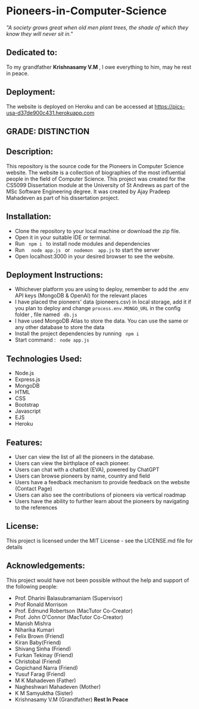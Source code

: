 # Pioneers-in-Computer-Science


<em>"A society grows great when old men plant trees, the shade of which they know they will never sit in." </em>
## Dedicated to: 
To my grandfather <strong> Krishnasamy V.M  </strong>, I owe everything to him, may he rest in peace.

## Deployment:

The website is deployed on Heroku and can be accessed at https://pics-usa-d37de900c431.herokuapp.com

## GRADE: DISTINCTION 

## Description:

This repository is the source code for the Pioneers in Computer Science website. The website is a collection of biographies of the most influential people in the field of Computer Science. This project was created for the CS5099 Dissertation module at the University of St Andrews as part of the MSc Software Engineering degree.
It was created by Ajay Pradeep Mahadeven as part of his dissertation project.

## Installation:

<ul>
<li> Clone the repository to your local machine or download the zip file. </li>
<li> Open it in your suitable IDE or terminal. </li>
<li> Run <code> npm i </code> to install node modules and dependencies </li>
<li> Run <code>  node app.js </code> or  <code> nodemon  app.js</code> to start the server </li>
<li> Open localhost:3000  in your desired browser to see the website.</li>
</ul>


## Deployment Instructions:

<ul>
<li> Whichever platform you are using to deploy, remember to add the .env API keys (MongoDB & OpenAI) for the relevant places </li>
<li> I have placed the pioneers' data (pioneers.csv) in local storage, add it if you plan to deploy and change <code>process.env.MONGO_URL</code> in the config folder , file named <code> db.js </code> </li>
<li> I have used MongoDB Atlas to store the data. You can use the same or any other database to store the data </li>
<li> Install the project dependencies by running <code> npm i</code> </li>
<li> Start command : <code> node app.js </code></li>
</ul>

## Technologies Used:

<ul>
<li> Node.js </li>
<li> Express.js </li>
<li> MongoDB </li>
<li> HTML </li>
<li> CSS </li>
<li> Bootstrap </li>
<li> Javascript </li>
<li> EJS </li>
<li> Heroku </li>
</ul>

## Features:

<ul>
<li> User can view the list of all the pioneers in the database. </li>
<li> Users can view the birthplace of each pioneer. </li>
<li> Users can chat with a chatbot (EVA), powered by ChatGPT </li>
<li> Users can browse  pioneers by name, country and field </li>
<li> Users have a feedback mechanism to provide feedback on the website (Contact Page) </li>
<li> Users can also see the contributions of pioneers via vertical roadmap </li>
<li> Users have the ability to further learn about the pioneers by navigating to the references </li>
</ul>

## License:

This project is licensed under the MIT License - see the LICENSE.md file for details

## Acknowledgements:

This project would have not been possible without the help and support of the following people:

<ul>
<li> Prof. Dharini Balasubramaniam (Supervisor) </li>
<li> Prof Ronald Morrison </li>
<li> Prof. Edmund Robertson (MacTutor Co-Creator) </li>
<li> Prof. John O'Connor (MacTutor Co-Creator) </li>
<li> Manish Mishra </li>
<li> Niharika Kumari </li>
<li> Felix Brown (Friend)</li>
<li> Kiran Baby(Friend)</li>
<li> Shivang Sinha (Friend)</li>
<li> Furkan Tekinay (Friend)</li>
<li> Christobal (Friend)</li>
<li> Gopichand Narra (Friend)</li>
<li> Yusuf Farag (Friend)</li>
<li> M K Mahadeven (Father)</li>
<li> Nagheshwari Mahadeven (Mother)</li>
<li> K M Samyuktha (Sister)</li>
<li> Krishnasamy V.M (Grandfather) <strong>Rest In Peace</strong></li>
</ul>
